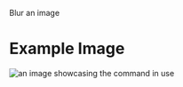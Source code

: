 Blur an image

# Example Image

![an image showcasing the command in use](/static/images/commands/heavensdoor/heavens%20door%20blur.png)